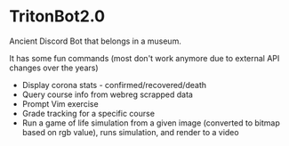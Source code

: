 # TritonBot2.0
Ancient Discord Bot that belongs in a museum.

It has some fun commands (most don't work anymore due to external API changes over the years)
* Display corona stats - confirmed/recovered/death
* Query course info from webreg scrapped data
* Prompt Vim exercise
* Grade tracking for a specific course
* Run a game of life simulation from a given image (converted to bitmap based on rgb value), runs simulation, and render to a video

